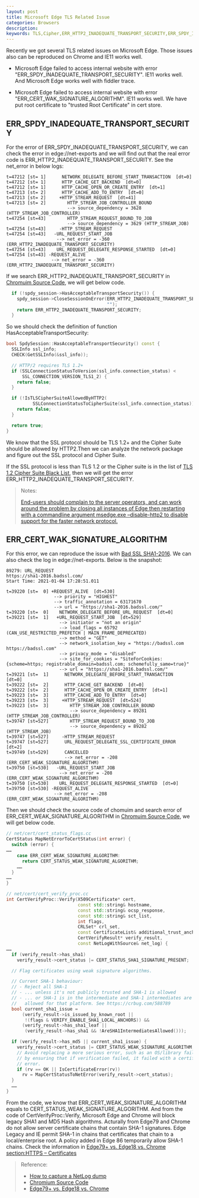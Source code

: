 ```yaml
---
layout: post
title: Microsoft Edge TLS Related Issue
categories: Browsers
description: 
keywords: TLS,Cipher,ERR_HTTP2_INADEQUATE_TRANSPORT_SECURITY,ERR_SPDY_INADEQUATE_TRANSPORT_SECURITY,ERR_CERT_WAK_SIGNATURE_ALGORITHM,CERT_STATUS_WEAK_SIGNATURE_ALGORITHM,Microsoft Edge,Edge,Chrome,Chromuim
---
```


Recently we got several TLS related issues on Microsoft Edge. Those issues also can be reproduced on Chrome and IE11 works well.

- Microsoft Edge failed to access internal website with error "ERR_SPDY_INADEQUATE_TRANSPORT_SECURITY". IE11 works well. And Microsoft Edge works well with fiddler trace.

- Microsoft Edge failed to access internal website with error "ERR_CERT_WAK_SIGNATURE_ALGORITHM". IE11 works well. We have put root certificate to "trusted Root Certificate" in cert store.

## ERR_SPDY_INADEQUATE_TRANSPORT_SECURITY

For the error of ERR_SPDY_INADEQUATE_TRANSPORT_SECURITY, we can check the error in edge://net-exports and we will find out that the real error code is ERR_HTTP2_INADEQUATE_TRANSPORT_SECURITY. See the net_error in below logs:

```log
t=47212 [st= 1]      NETWORK_DELEGATE_BEFORE_START_TRANSACTION  [dt=0]
t=47212 [st= 1]      HTTP_CACHE_GET_BACKEND  [dt=0]
t=47212 [st= 1]      HTTP_CACHE_OPEN_OR_CREATE_ENTRY  [dt=1]
t=47213 [st= 2]      HTTP_CACHE_ADD_TO_ENTRY  [dt=0]
t=47213 [st= 2]     +HTTP_STREAM_REQUEST  [dt=41]
t=47213 [st= 2]        HTTP_STREAM_JOB_CONTROLLER_BOUND
                       --> source_dependency = 3628 (HTTP_STREAM_JOB_CONTROLLER)
t=47254 [st=43]        HTTP_STREAM_REQUEST_BOUND_TO_JOB
                       --> source_dependency = 3629 (HTTP_STREAM_JOB)
t=47254 [st=43]     -HTTP_STREAM_REQUEST
t=47254 [st=43]   -URL_REQUEST_START_JOB
                   --> net_error = -360 (ERR_HTTP2_INADEQUATE_TRANSPORT_SECURITY)
t=47254 [st=43]    URL_REQUEST_DELEGATE_RESPONSE_STARTED  [dt=0]
t=47254 [st=43] -REQUEST_ALIVE
                 --> net_error = -360 (ERR_HTTP2_INADEQUATE_TRANSPORT_SECURITY)
```

If we search ERR_HTTP2_INADEQUATE_TRANSPORT_SECURITY in [Chromuim Source Code](https://source.chromium.org/), we will get below code.

```cpp
  if (!spdy_session->HasAcceptableTransportSecurity()) {
    spdy_session->CloseSessionOnError(ERR_HTTP2_INADEQUATE_TRANSPORT_SECURITY,
                                      "");
    return ERR_HTTP2_INADEQUATE_TRANSPORT_SECURITY;
  }
```

So we should check the definition of function HasAcceptableTransportSecurity:

```cpp
bool SpdySession::HasAcceptableTransportSecurity() const {
  SSLInfo ssl_info;
  CHECK(GetSSLInfo(&ssl_info));

  // HTTP/2 requires TLS 1.2+
  if (SSLConnectionStatusToVersion(ssl_info.connection_status) <
      SSL_CONNECTION_VERSION_TLS1_2) {
    return false;
  }

  if (!IsTLSCipherSuiteAllowedByHTTP2(
          SSLConnectionStatusToCipherSuite(ssl_info.connection_status))) {
    return false;
  }

  return true;
}
```

We know that the SSL protocol should be TLS 1.2+ and the Cipher Suite should be allowed by HTTP2.Then we can analyze the network package and figure out the SSL protocol and Cipher Suite.

If the SSL protocol is less than TLS 1.2 or the Cipher suite is in the list of [TLS 1.2 Cipher Suite Black List](https://tools.ietf.org/html/rfc7540#appendix-A), then we will get the error ERR_HTTP2_INADEQUATE_TRANSPORT_SECURITY.

> Notes:
>
> [End-users should complain to the server operators, and can work around the problem by closing all instances of Edge then restarting with a commandline argument msedge.exe –disable-http2 to disable support for the faster network protocol.](https://textslashplain.com/2019/05/01/edge-76-vs-edge-18-vs-chrome/)

## ERR_CERT_WAK_SIGNATURE_ALGORITHM

For this error, we can reproduce the issue with [Bad SSL SHA1-2016](https://sha1-2016.badssl.com/). We can also check the log in edge://net-exports. Below is the snapshot:

```log
89279: URL_REQUEST
https://sha1-2016.badssl.com/
Start Time: 2021-01-04 17:28:51.011

t=39220 [st=  0] +REQUEST_ALIVE  [dt=530]
                  --> priority = "HIGHEST"
                  --> traffic_annotation = 63171670
                  --> url = "https://sha1-2016.badssl.com/"
t=39220 [st=  0]    NETWORK_DELEGATE_BEFORE_URL_REQUEST  [dt=0]
t=39221 [st=  1]   +URL_REQUEST_START_JOB  [dt=529]
                    --> initiator = "not an origin"
                    --> load_flags = 65792 (CAN_USE_RESTRICTED_PREFETCH | MAIN_FRAME_DEPRECATED)
                    --> method = "GET"
                    --> network_isolation_key = "https://badssl.com https://badssl.com"
                    --> privacy_mode = "disabled"
                    --> site_for_cookies = "SiteForCookies: {scheme=https; registrable_domain=badssl.com; schemefully_same=true}"
                    --> url = "https://sha1-2016.badssl.com/"
t=39221 [st=  1]      NETWORK_DELEGATE_BEFORE_START_TRANSACTION  [dt=0]
t=39222 [st=  2]      HTTP_CACHE_GET_BACKEND  [dt=0]
t=39222 [st=  2]      HTTP_CACHE_OPEN_OR_CREATE_ENTRY  [dt=1]
t=39223 [st=  3]      HTTP_CACHE_ADD_TO_ENTRY  [dt=0]
t=39223 [st=  3]     +HTTP_STREAM_REQUEST  [dt=524]
t=39223 [st=  3]        HTTP_STREAM_JOB_CONTROLLER_BOUND
                        --> source_dependency = 89281 (HTTP_STREAM_JOB_CONTROLLER)
t=39747 [st=527]        HTTP_STREAM_REQUEST_BOUND_TO_JOB
                        --> source_dependency = 89282 (HTTP_STREAM_JOB)
t=39747 [st=527]     -HTTP_STREAM_REQUEST
t=39747 [st=527]      URL_REQUEST_DELEGATE_SSL_CERTIFICATE_ERROR  [dt=2]
t=39749 [st=529]      CANCELLED
                      --> net_error = -208 (ERR_CERT_WEAK_SIGNATURE_ALGORITHM)
t=39750 [st=530]   -URL_REQUEST_START_JOB
                    --> net_error = -208 (ERR_CERT_WEAK_SIGNATURE_ALGORITHM)
t=39750 [st=530]    URL_REQUEST_DELEGATE_RESPONSE_STARTED  [dt=0]
t=39750 [st=530] -REQUEST_ALIVE
                  --> net_error = -208 (ERR_CERT_WEAK_SIGNATURE_ALGORITHM)
```

Then we should check the source code of chomuim and search error of ERR_CERT_WEAK_SIGNATURE_ALGORITHM in [Chromuim Source Code](https://source.chromium.org/), we will get below code.

```cpp
// net/cert/cert_status_flags.cc
CertStatus MapNetErrorToCertStatus(int error) {
  switch (error) {
……
    case ERR_CERT_WEAK_SIGNATURE_ALGORITHM:
      return CERT_STATUS_WEAK_SIGNATURE_ALGORITHM;
    ……
  }
……
}

// net/cert/cert_verify_proc.cc
int CertVerifyProc::Verify(X509Certificate* cert,
                           const std::string& hostname,
                           const std::string& ocsp_response,
                           const std::string& sct_list,
                           int flags,
                           CRLSet* crl_set,
                           const CertificateList& additional_trust_anchors,
                           CertVerifyResult* verify_result,
                           const NetLogWithSource& net_log) {
……
  if (verify_result->has_sha1)
    verify_result->cert_status |= CERT_STATUS_SHA1_SIGNATURE_PRESENT;

  // Flag certificates using weak signature algorithms.

  // Current SHA-1 behaviour:
  // - Reject all SHA-1
  // - ... unless it's not publicly trusted and SHA-1 is allowed
  // - ... or SHA-1 is in the intermediate and SHA-1 intermediates are
  //   allowed for that platform. See https://crbug.com/588789
  bool current_sha1_issue =
      (verify_result->is_issued_by_known_root ||
       !(flags & VERIFY_ENABLE_SHA1_LOCAL_ANCHORS)) &&
      (verify_result->has_sha1_leaf ||
       (verify_result->has_sha1 && !AreSHA1IntermediatesAllowed()));

  if (verify_result->has_md5 || current_sha1_issue) {
    verify_result->cert_status |= CERT_STATUS_WEAK_SIGNATURE_ALGORITHM;
    // Avoid replacing a more serious error, such as an OS/library failure,
    // by ensuring that if verification failed, it failed with a certificate
    // error.
    if (rv == OK || IsCertificateError(rv))
      rv = MapCertStatusToNetError(verify_result->cert_status);
  }
  ……
}
```

From the code, we know that ERR_CERT_WEAK_SIGNATURE_ALGORITHM equals to CERT_STATUS_WEAK_SIGNATURE_ALGORITHM. And from the code of CertVerifyProc::Verify, Microsoft Edge and Chrome will block legacy SHA1 and MD5 Hash algorithms. Acturally from Edge79 and Chrome do not allow server certificate chains that contain SHA-1 signatures. Edge Legacy and IE permit SHA-1 in chains that certificates that chain to a local/enterprise root. A policy added in Edge 86 temporarily allow SHA-1 chains. Check the information in [Edge79+ vs. Edge18 vs. Chrome section:HTTPS – Certificates](https://textslashplain.com/2019/05/01/edge-76-vs-edge-18-vs-chrome/)

> Reference:
>
> - [How to capture a NetLog dump](https://dev.chromium.org/for-testers/providing-network-details)
> - [Chromium Source Code](https://source.chromium.org/chromium)
> - [Edge79+ vs. Edge18 vs. Chrome](https://textslashplain.com/2019/05/01/edge-76-vs-edge-18-vs-chrome/)